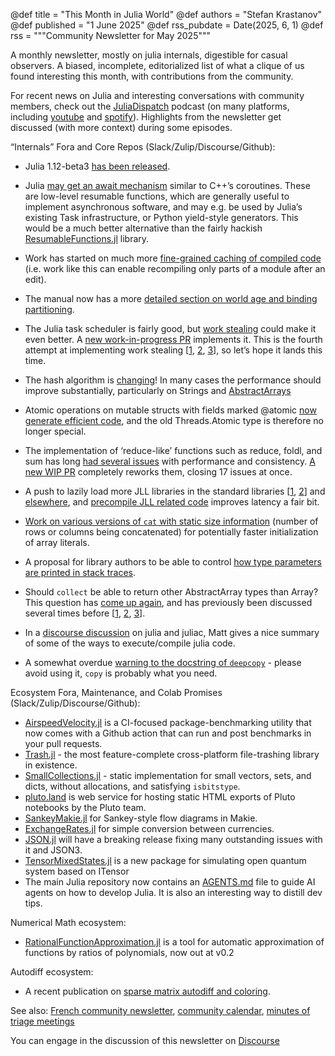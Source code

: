 @def title = "This Month in Julia World"
@def authors = "Stefan Krastanov"
@def published = "1 June 2025"
@def rss_pubdate = Date(2025, 6, 1)
@def rss = """Community Newsletter for May 2025"""

A monthly newsletter, mostly on julia internals, digestible for casual observers. A biased, incomplete, editorialized list of what a clique of us found interesting this month, with contributions from the community.

For recent news on Julia and interesting conversations with community members, check out the [JuliaDispatch](https://juliadispatch.fm/) podcast (on many platforms, including [youtube](https://www.youtube.com/@JuliaDispatch/) and [spotify](https://open.spotify.com/show/6Y1zWtFhjqPLsFQWRvZmws)). Highlights from the newsletter get discussed (with more context) during some episodes.

“Internals” Fora and Core Repos (Slack/Zulip/Discourse/Github):

* Julia 1.12-beta3 [has been released](https://discourse.julialang.org/t/julia-v1-12-0-beta3-is-now-available/128941).
* Julia [may get an await mechanism](https://github.com/JuliaLang/julia/pull/58532) similar to C++’s coroutines. These are low-level resumable functions, which are generally useful to implement asynchronous software, and may e.g. be used by Julia’s existing Task infrastructure, or Python yield-style generators. This would be a much better alternative than the fairly hackish [ResumableFunctions.jl](https://github.com/JuliaDynamics/ResumableFunctions.jl/) library.
* Work has started on much more [fine-grained caching of compiled code](https://github.com/JuliaLang/julia/pull/58592) (i.e. work like this can enable recompiling only parts of a module after an edit).
* The manual now has a more [detailed section on world age and binding partitioning](https://github.com/JuliaLang/julia/pull/58253/files).
* The Julia task scheduler is fairly good, but [work stealing](https://en.wikipedia.org/wiki/Work_stealing) could make it even better. A [new work-in-progress PR](https://github.com/JuliaLang/julia/pull/58500) implements it. This is the fourth attempt at implementing work stealing [[1](https://github.com/JuliaLang/julia/pull/55542), [2](https://github.com/JuliaLang/julia/pull/50221), [3](https://github.com/JuliaLang/julia/pull/43366)], so let’s hope it lands this time.

* The hash algorithm is [changing](https://github.com/JuliaLang/julia/pull/57509)! In many cases the performance should improve substantially, particularly on Strings and [AbstractArrays](https://github.com/JuliaLang/julia/pull/57509)
* Atomic operations on mutable structs with fields marked @atomic [now generate efficient code](https://github.com/JuliaLang/julia/pull/57010), and the old Threads.Atomic type is therefore no longer special.
* The implementation of ‘reduce-like’ functions such as reduce, foldl, and sum has long [had several issues](https://github.com/JuliaLang/julia/issues?q=is%3Aissue%20label%3Afold) with performance and consistency. [A new WIP PR](https://github.com/JuliaLang/julia/pull/58418) completely reworks them, closing 17 issues at once.
* A push to lazily load more JLL libraries in the standard libraries [[1](https://github.com/JuliaLang/julia/pull/58405), [2](https://github.com/JuliaLang/julia/pull/58444/files)] and [elsewhere](https://github.com/JuliaSparse/SparseArrays.jl/pull/626), and [precompile JLL related code](https://github.com/JuliaLang/julia/pull/58436) improves latency a fair bit.
* [Work on various versions of `cat` with static size information](https://github.com/JuliaLang/julia/pull/58422) (number of rows or columns being concatenated) for potentially faster initialization of array literals.
* A proposal for library authors to be able to control [how type parameters are printed in stack traces](https://github.com/JuliaLang/julia/pull/58389).
* Should `collect` be able to return other AbstractArray types than Array? This question has [come up again](https://github.com/JuliaLang/julia/pull/58513), and has previously been discussed several times before [[1](https://github.com/JuliaLang/julia/issues/36448), [2](https://github.com/JuliaLang/julia/issues/50051), [3](https://github.com/JuliaLang/julia/issues/47777)].
* In a [discourse discussion](https://discourse.julialang.org/t/question-about-the-future-of-juliac/129228/4?u=krastanov) on julia and juliac, Matt gives a nice summary of some of the ways to execute/compile julia code.
* A somewhat overdue [warning to the docstring of `deepcopy`](https://github.com/JuliaLang/julia/pull/58416/files) - please avoid using it, `copy` is probably what you need.

Ecosystem Fora, Maintenance, and Colab Promises (Slack/Zulip/Discourse/Github):

* [AirspeedVelocity.jl](https://discourse.julialang.org/t/easy-github-benchmarking-with-new-airspeedvelocity-jl/129327) is a CI-focused package-benchmarking utility that now comes with a Github action that can run and post benchmarks in your pull requests.
* [Trash.jl](https://discourse.julialang.org/t/ann-trash-jl/129104) - the most feature-complete cross-platform file-trashing library in existence.
* [SmallCollections.jl](https://discourse.julialang.org/t/ann-smallcollections-jl-fast-small-vectors-sets-and-dictionaries/128787) - static implementation for small vectors, sets, and dicts, without allocations, and satisfying `isbitstype`.
* [pluto.land](https://discourse.julialang.org/t/ann-pluto-land-new-simple-website-to-share-pluto-html-notebooks/129138) is web service for hosting static HTML exports of Pluto notebooks by the Pluto team.
* [SankeyMakie.jl](https://discourse.julialang.org/t/ann-sankeymakie-jl/129209) for Sankey-style flow diagrams in Makie.
* [ExchangeRates.jl](https://discourse.julialang.org/t/ann-exchangerates-jl/129317) for simple conversion between currencies.
* [JSON.jl](https://github.com/JuliaIO/JSON.jl/pull/374) will have a breaking release fixing many outstanding issues with it and JSON3.
* [TensorMixedStates.jl](https://github.com/jerhoud/TensorMixedStates.jl) is a new package for simulating open quantum system based on ITensor
* The main Julia repository now contains an [AGENTS.md](https://github.com/JuliaLang/julia/pull/58561/files) file to guide AI agents on how to develop Julia. It is also an interesting way to distill dev tips.

Numerical Math ecosystem:

* [RationalFunctionApproximation.jl](https://discourse.julialang.org/t/ann-rationalfunctionapproximation-jl-v0-2/129078) is a tool for automatic approximation of functions by ratios of polynomials, now out at v0.2

Autodiff ecosystem:

* A recent publication on [sparse matrix autodiff and coloring](https://arxiv.org/pdf/2505.07308).

See also: [French community newsletter](https://pnavaro.github.io/NouvellesJulia/), [community calendar](https://julialang.org/community/#events), [minutes of triage meetings](https://hackmd.io/@LilithHafner/HJaw__uMp)

You can engage in the discussion of this newsletter on [Discourse](https://discourse.julialang.org/c/community/news/66)
